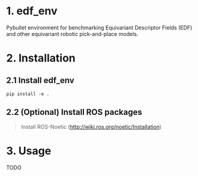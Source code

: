 # 1. edf_env
Pybullet environment for benchmarking Equivariant Descriptor Fields (EDF) and other equivariant robotic pick-and-place models.
# 2. Installation
## 2.1 Install edf_env
```shell
pip install -e .
```
## 2.2 (Optional) Install ROS packages
> Install ROS-Noetic (http://wiki.ros.org/noetic/Installation)

# 3. Usage
TODO